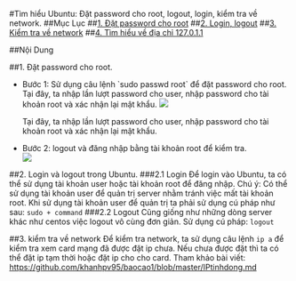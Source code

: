 #Tìm hiểu Ubuntu: Đặt password cho root, logout, login, kiểm tra về network.
##Mục Lục
##[1. Đặt password cho root](#passwd)
##[2. Login, logout](#login)
##[3. Kiểm tra về network](#network)
##[4. Tìm hiểu về địa chỉ 127.0.1.1](#loopback)

##Nội Dung

<a name="passwd"></a>

##1. Đặt password cho root.
<ul>
<li>Bước 1: Sử dụng câu lệnh  `sudo passwd root`  để đặt password cho root.</li>
Tại đây, ta nhập lần lượt password cho user, nhập password cho tài khoản root và xác nhận lại mật khẩu.

<img src="http://i.imgur.com/4M6eNep.png">


Tại đây, ta nhập lần lượt password cho user, nhập password cho tài khoản root và xác nhận lại mật khẩu.

<li>Bước 2: logout và đăng nhập bằng tài khoản root để kiểm tra.</li>

<img src="http://i.imgur.com/86gkW39.png">
</ul>

<a name="login"></a>
##2. Login và logout trong Ubuntu.
###2.1 Login 
Để login vào Ubuntu, ta có thể sử dụng tài khoản user hoặc tài khoản root để đăng nhập.
Chú ý: Có thể sử dụng tài khoản user để quản trị server nhằm tránh việc mất tài khoản root. 
Khi sử dụng tài khoản user để quản trị ta phải sử dụng cú pháp như sau:
`sudo + command`
###2.2 Logout
Cũng giống như những dòng server khác như centos việc logout vô cùng đơn giản. 
Sử dụng cú pháp: `logout`

##3. kiểm tra về network 
Để kiểm tra network, ta sử dụng câu lệnh `ip a` để kiểm tra xem card mạng đã được đặt ip chưa.
Nếu chưa được đặt thì ta có thể đặt ip tạm thời hoặc đặt ip cho cho card.
Tham khảo bài viết: https://github.com/khanhpv95/baocao1/blob/master/IPtinhdong.md


